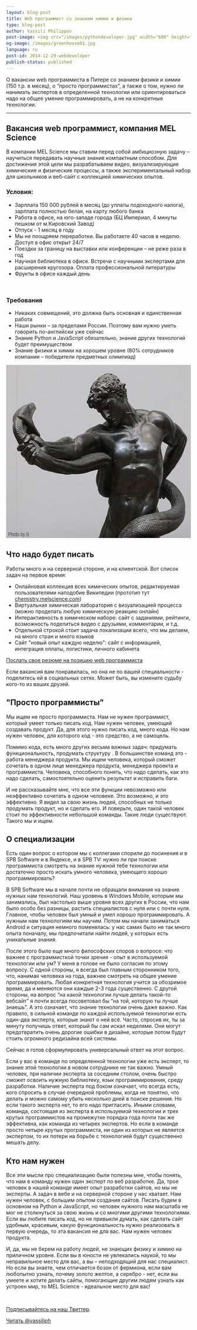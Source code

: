 ```yaml
---
layout: blog-post
title: Web программист со знанием химии и физики 
type: blog-post
author: Vassili Philippov
post-image: <img src="/images/pythondeveloper.jpg" width="600" height="471" alt="Python Developer">
og-image: /images/greenhouse01.jpg
language: ru
post-id: 2014-12-29-webdeveloper
publish-status: published
---
```

О вакансии web программиста в Питере со знанием физики и химии (150 т.р. в месяц), о “просто программистах”, а также о том, нужно ли нанимать экспертов в определенной технологии или ориентироваться надо на общее умение программировать, а не на конкретные технологии.

<!-- more -->

---

## Вакансия web программист, компания MEL Science

В компании MEL Science мы ставим перед собой амбициозную задачу – научиться передавать научные знания компактным способом. Для достижения этой цели мы разрабатываем видео, визуализирующие химические и физические процессы, а также экспериментальный набор для школьников и веб-сайт с коллекцией химических опытов. 

### Условия:

* Зарплата 150 000 рублей в месяц (до уплаты подоходного налога), зарплата полностью белая, на карту любого банка
* Работа в офисе, на юго-западе города (БЦ Империал, 4 минуты пешком от м.Кировский Завод)
* Отпуск - 1 месяц в году
* Мы не поощряем переработки. Вы работаете 40 часов в неделю. Доступ в офис открыт 24/7
* Поездки за границу на выставки или конференции – не реже раза в год
* Научная библиотека в офисе. Встречи с научными экспертами для расширения кругозора. Оплата профессиональной литературы
* Фрукты в офисе каждый день 

<br>

### Требования

* Никаких совмещений, это должна быть основная и единственная работа
* Наши рынки – за пределами России. Поэтому вам нужно уметь говорить по-английски уже сейчас
* Знание Python и JavaScript обязательно, знание других технологий  будет преимуществом
* Знание физики и химии на хорошем уровне (80% сотрудников компании – победители предметных олимпиад)

<img src="/images/pythondeveloper.jpg" width="600" height="471" alt="Python Developer">

## Что надо будет писать

Работы много и на серверной стороне, и на клиентской. Вот список задач на первое время:

* Онлайновая коллекция всех химических опытов, редактируемая пользователями наподобие Википедии (прототип тут <a href="http://chemistry.melscience.com">chemistry.melscience.com</a>)
* Виртуальная химическая лаборатория с визуализацией процесса (можно проделать любую химическую реакцию онлайн)
* Интерактивность в химическом наборе: сайт с заданиями, рейтинги, возможность поделиться видео с друзьями, комментарии, и т.д.
* Отдельной строкой стоит задача локализации всего, что мы делаем, на много стран и много языков
* Сайт "новый опыт каждую неделю": сайт с информацией, интеграция оплаты, логистики, личного кабинета

<a class="btn btn-primary btn-lg active" href="http://www.it-dominanta.ru/ru/resume_applications/new?vacancy_id=382" role="button">Послать свое резюме на позицию web программиста</a>

Если вакансия вам понравилась, но она не по вашей специальности - поделитесь ей в социальных сетях. Может быть, вы измените судьбу кого-то из ваших друзей.


## "Просто программисты"

Мы ищем не просто программиста. Нам не нужен программист, который умеет только писать код. Нам нужен человек, умеющий создавать продукт. Да, для этого нужно писать код, много кода. Но нам нужен человек, для которого код - это средство, а не самоцель. 

Помимо кода, есть много других весьма важных задач: придумать функциональность, продумать структуру . В большинстве команд это - работа менеджера продукта. Мы ищем человека, который сможет сочетать в одном лице менеджера продукта, менеджера проекта  и программиста. Человека, способного понять, что надо сделать, как это надо сделать, самостоятельно оценить результат и исправить баги.

И не рассказывайте мне, что все эти функции невозможно или неэффективно сочетать в одном человеке. Это возможно, и это эффективно. Я видел за свою жизнь людей, способных не только продумать продукт, но и сделать его. И поверьте, один такой человек стоит по эффективности небольшой команды. Такие люди существуют. Такого мы и ищем.


## О специализации

Есть один вопрос о котором мы с коллегами спорили до посинения и в SPB Software и в Яндексе, и в SPB TV: нужно ли при поиске программиста смотреть на знание нужной тебе технологии или достаточно просто искать умного человека, умеющего хорошо программировать?

В SPB Software мы в начале почти не обращали внимания на знание нужных нам технологий. Наш уровень в Windows Mobile, которым мы занимались, был настолько выше уровня всех других в России, что нам было особо без разницы, растить специалистов с нуля или с почти нуля. Главное, чтобы человек был умный и умел хорошо программировать. А нужным нам технологиям мы научим. Потом мы начали заниматься Android и ситуация немного поменялась: у нас самих было не так много опыта поначалу, мы предпочитали найти людей, у которых есть уникальные знания.

После этого было еще много философских споров о вопросе: что важнее с программисткой точки зрения -  опыт в используемой технологии или ум? У меня в голове не было согласия по этому вопросу. С одной стороны, я всегда был главным сторонником того, что, нанимая человека на года, важнее смотреть на общее умение программировать. Любая конкретная технология учится за обозримое время, да и меняются они каждые 2-3 года существенно. С другой стороны, на вопрос “на какой технологии лучше делать такой-то вебсайт” я почти всегда посоветовал бы “на той, которую ты лучше знаешь”. А это означает, что знание технологии очень даже важно. Как правило, в сильной команде по каждой используемой технологии есть один-два эксперта, которые знают о ней всё. Часто, спросив их, ты за минуту получишь ответ, который бы сам искал неделями. Они могут предотвратить очень дорогие ошибки в дизайне, которые потом будут стоить огромного редизайна всей системы.

Сейчас я готов сформулировать универсальный ответ на этот вопрос.

Если у вас в команде по определенной технологии уже есть эксперт, то знание этой технологии в новом сотруднике не так важно. Умный человек, при наличии эксперта за соседним столом, очень быстро сможет освоить нужную библиотеку, язык программирования, среду разработки. Наличие эксперта под боком означает, что всегда есть, кого спросить в случае очередной проблемы, когда не понятно, что делать и можно самому убить несколько дней в поиске решения. Но если такого эксперта нет, то его надо пригласить. Иными словами, команда, состоящая из эксперта в используемой технологии и трех крутых программистов на промежутке порядка года почти так же эффективна, как команда из четырех экспертов. Но если в команде просто четыре крутых программиста, ни один из которых не является экспертом, то их потери на борьбе с технологией будут существенно мешать делу.

## Кто нам нужен

Все эти мысли про специализацию были полезны мне, чтобы понять, что нам в команду нужен один эксперт по веб разработке. Да, трое человек в нашей команде имеет опыт разработки сайтов, но мы не эксперты. А задач в вебе и на серверной стороне у нас хватает. Нам нужен человек, с большим опытом создания сайтов. Писать будем в основном на Python и JavaScript, но человек нужного нам масштаба не мог не столкнуться за свою жизнь и со многими другими технологиями. Если вы любите писать код, но не привыкли думать, как сделать сайт удобным, красивым, какую функциональность нужно реализовать в первую очередь, то эта вакансия не для вас. Нам нужен человек продукта. 

И, да, мы не берем на работу людей, не знающих физику и химию на приличном уровне. Если вы в юности не увлекались наукой, то мы неправильное место для вас, а вы – неподходящий для нас специалист.
Но если вы знаете, чем отличается бозон от фермиона, если вам любопытно узнать, почему золото желтое, а серебро - нет, если вы умеете и хотите делать сайты, помогающие другим людям узнать как устроен мир, то MEL Science - идеальное место для вас!

<br/>

<a href="https://twitter.com/MelScienceRU">Подписывайтесь на наш Твиттер</a>.

<!-- Begin Twitter follow -->
<a href="https://twitter.com/MelScienceRU" class="twitter-follow-button" data-show-count="false" data-lang="ru" data-size="large">Читать @vassiliph</a>
<script>!function(d,s,id){var js,fjs=d.getElementsByTagName(s)[0],p=/^http:/.test(d.location)?'http':'https';if(!d.getElementById(id)){js=d.createElement(s);js.id=id;js.src=p+'://platform.twitter.com/widgets.js';fjs.parentNode.insertBefore(js,fjs);}}(document, 'script', 'twitter-wjs');</script>
<!-- End Twitter follow -->